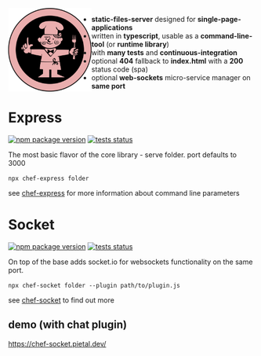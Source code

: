 <img align="left" style="max-width: 100%" src="https://raw.githubusercontent.com/chef-js/core/main/chef.svg" width="170" />

- **static-files-server** designed for **single-page-applications**
- written in **typescript**, usable as a **command-line-tool** (or **runtime library**)
- with **many tests** and **continuous-integration**
- optional **404** fallback to **index.html** with a **200** status code (spa)
- optional **web-sockets** micro-service manager on **same port**

# Express
<a href="https://badge.fury.io/js/chef-express"><img src="https://badge.fury.io/js/chef-express.svg" alt="npm package version" /></a> <a href="https://circleci.com/gh/chef-js/express"><img src="https://circleci.com/gh/chef-js/express.svg?style=shield" alt="tests status" /></a>

The most basic flavor of the core library - serve folder. port defaults to 3000

```
npx chef-express folder
```

see [chef-express](https://github.com/chef-js/express) for more information about command line parameters

# Socket
<a href="https://badge.fury.io/js/chef-socket"><img src="https://badge.fury.io/js/chef-socket.svg" alt="npm package version" /></a> <a href="https://circleci.com/gh/chef-js/socket"><img src="https://circleci.com/gh/chef-js/socket.svg?style=shield" alt="tests status" /></a>

On top of the base adds socket.io for websockets functionality on the same port.

```
npx chef-socket folder --plugin path/to/plugin.js
```

see [chef-socket](https://github.com/chef-js/socket) to find out more

## demo (with chat plugin)

https://chef-socket.pietal.dev/
